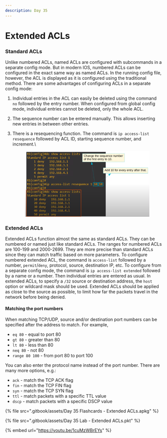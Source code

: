 ```yaml
---
description: Day 35
---
```


# Extended ACLs

### Standard ACLs

Unlike numbered ACLs, named ACLs are configured with subcommands in a separate config mode. But in modern IOS, numbered ACLs can be configured in the exact same way as named ACLs. In the running config file, however, the ACL is displayed as it is configured using the traditional method. There are some advantages of configuring ACLs in a separate config mode:

1. Individual entries in the ACL can easily be deleted using the command `no` followed by the entry number. When configured from global config mode, individual entries cannot be deleted, only the whole ACL.
2. The sequence number can be entered manually. This allows inserting new entries in between other entries.
3.  There is a resequencing function. The command is `ip access-list resequence` followed by ACL ID, starting sequence number, and increment.\


    <figure><img src=".gitbook/assets/image (135).png" alt="" width="563"><figcaption></figcaption></figure>

### Extended ACLs

Extended ACLs function almost the same as standard ACLs. They can be numbered or named just like standard ACLs. The ranges for numbered ACLs are 100-199 and 2000-2699. They are more precise than standard ACLs since they can match traffic based on more parameters. To configure numbered extended ACL, the command is `access-list` followed by a number, `permit`/`deny`, protocol, source, destination IP, etc. To configure from a separate config mode, the command is `ip access-list extended` followed by a name or a number. Then individual entries are entered as usual. In extended ACLs, to specify a `/32` source or destination address, the `host` option or wildcard mask should be used. Extended ACLs should be applied as close to the source as possible, to limit how far the packets travel in the network before being denied.

#### Matching the  port numbers

When matching TCP/UDP, source and/or destination port numbers can be specified after the address to match. For example,

* `eq 80` - equal to port 80
* `gt 80` - greater than 80
* `lt 80` - less than 80
* `neq 80` - not 80
* `range 80 100` - from port 80 to port 100

You can also enter the protocol name instead of the port number. There are many more options, e.g.:

* `ack` - match the TCP ACK flag
* `fin` - match the TCP FIN flag
* `syn` - match the TCP SYN flag
* `ttl` - match packets with a specific TTL value
* `dscp` - match packets with a specific DSCP value

{% file src=".gitbook/assets/Day 35 Flashcards - Extended ACLs.apkg" %}

{% file src=".gitbook/assets/Day 35 Lab - Extended ACLs.pkt" %}

{% embed url="https://youtu.be/1cuMzWBrEYs" %}
